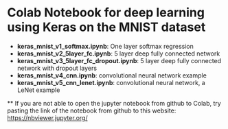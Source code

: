 # Colab Notebook for deep learning using Keras on the MNIST dataset

* **keras_mnist_v1_softmax.ipynb**: One layer softmax regression
* **keras_mnist_v2_5layer_fc.ipynb**: 5 layer deep fully connected network
* **keras_mnist_v3_5layer_fc_dropout.ipynb**: 5 layer deep fully connected network with dropout layers
* **keras_mnist_v4_cnn.ipynb**: convolutional neural network example
* **keras_mnist_v5_cnn_lenet.ipynb**: convolutional neural network, a LeNet example

** If you are not able to open the jupyter notebook from github to Colab, try pasting the link of the notebook from github to this website:
https://nbviewer.jupyter.org/
